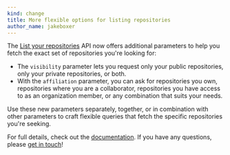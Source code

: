 ```yaml
---
kind: change
title: More flexible options for listing repositories
author_name: jakeboxer
---
```


The [List your repositories][list-your-repos] API now offers additional parameters to help you fetch the exact set of repositories you're looking for:

- The `visibility` parameter lets you request only your public repositories, only your private repositories, or both.
- With the `affiliation` parameter, you can ask for repositories you own, repositories where you are a collaborator, repositories you have access to as an organization member, or any combination that suits your needs.

Use these new parameters separately, together, or in combination with other parameters to craft flexible queries that fetch the specific repositories you're seeking.

For full details, check out the [documentation][list-your-repos]. If you have any questions, please [get in touch][contact]!

[list-your-repos]: /v3/repos/#list-your-repositories
[contact]: https://github.com/contact?form[subject]=List+your+repositories+API
